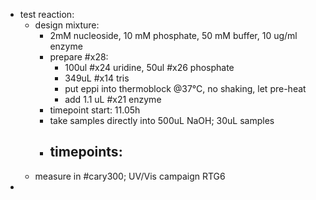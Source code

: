 - test reaction:
	- design mixture:
		- 2mM nucleoside, 10 mM phosphate, 50 mM buffer, 10 ug/ml enzyme
		- prepare #x28:
			- 100ul #x24 uridine, 50ul #x26 phosphate
			- 349uL #x14 tris
			- put eppi into thermoblock @37°C, no shaking, let pre-heat
			- add 1.1 uL #x21 enzyme
		- timepoint start: 11.05h
		- take samples directly into 500uL NaOH; 30uL samples
		- timepoints:
			-
	- measure in #cary300; UV/Vis campaign RTG6
-